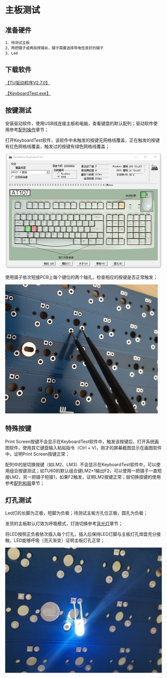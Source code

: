 # 主板测试

## 准备硬件

	1、待测试主板
	2、两把镊子或两段焊锡丝，镊子需要选择导电性良好的镊子
	3、Led

## 下载软件

[【TU驱动程序V2.7.0】](https://tuusermanual.oss-cn-beijing.aliyuncs.com/Driver/TuKeyboardDriverSetup_2_7_0.exe)

[【KeyboardTest.exe】](https://tuusermanual.oss-cn-beijing.aliyuncs.com/Tool/keyboardtest.exe)

## 按键测试

安装驱动软件，使用USB线连接主板和电脑，查看键盘的默认配列；驱动软件使用参考[配列操作](../使用/配列操作.md)章节；



打开KeyboardTest软件，该软件中未触发的按键无网格线覆盖，正在触发的按键有红色网格线覆盖，触发过的按键有绿色网格线覆盖；

![KeyboardTest软件](img/KeyboardTest.png)

使用镊子依次短接PCB上每个键位的两个轴孔，检查相应的按键是否正常触发；

![短接轴孔](img/TestKey.png)


## 特殊按键
Print Screen按键不会显示在KeyboardTest软件中，触发该按键后，打开系统画图软件，使用其它键盘输入粘贴指令（Ctrl + V)，刚才的屏幕截图显示在画图软件中，证明Print Screen按键正常；

配列中的层切换按键（如LM2、LM3）不会显示在KeyboardTest软件中，可以使用组合按键测试；如TU60的默认组合键LM2+1输出F2，可以使用一把镊子一直短接LM2，另一把镊子短接1，如果F2触发，证明LM2按键正常；层切换按键的使用参考[配列和层](../使用/配列和层.md)章节；

## 灯孔测试

Led灯的长脚为正极，短脚为负极；待测试主板方孔位正极，圆孔为负极；

发货的主板默认灯效为呼吸模式，灯效切换参考[背光灯](../使用/背光灯.md)章节；

将LED按照正负极依次插入每个灯孔，插入后保持LED灯脚与主板灯孔焊盘充分接触，LED能够呼吸（亮灭渐变）证明主板灯孔正常；

![短接轴孔](img/TestLed.png)




